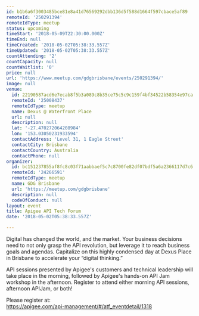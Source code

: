 ```yaml
---
id: b1b6a6f3003485bce81e8a41d76569292dbb136d5f588d1664f597cbace5af89
remoteId: '250291394'
remoteIdType: meetup
status: upcoming
timeStart: '2018-05-09T22:30:00.000Z'
timeEnd: null
timeCreated: '2018-05-02T05:38:33.557Z'
timeUpdated: '2018-05-02T05:38:33.557Z'
countAttending: '2'
countCapacity: null
countWaitlist: '0'
price: null
url: 'https://www.meetup.com/gdgbrisbane/events/250291394/'
image: null
venue:
  id: 22190587acd6e7ecab8f5b3a089c8b35ce75c5c9c159f4bf34522b58354e97ca
  remoteId: '25008437'
  remoteIdType: meetup
  name: Dexus @ Waterfront Place
  url: null
  description: null
  lat: '-27.470272064208984'
  lon: '153.03050231933594'
  contactAddress: 'Level 31, 1 Eagle Street'
  contactCity: Brisbane
  contactCountry: Australia
  contactPhone: null
organizer:
  id: bc151237855af8fc8c03f71aabbaef5c7c8700fe82df07bdf5a6a2366117d7c6
  remoteId: '24266591'
  remoteIdType: meetup
  name: GDG Brisbane
  url: 'https://meetup.com/gdgbrisbane'
  description: null
  codeOfConduct: null
layout: event
title: Apigee API Tech Forum
date: '2018-05-02T05:38:33.557Z'

---
```

<p>Digital has changed the world, and the market. Your business decisions need to not only grasp the API revolution, but leverage it to reach business goals and agendas. Capitalize on this highly condensed day at Dexus Place in Brisbane to accelerate your “digital thinking.”</p> <p>API sessions presented by Apigee's customers and technical leadership will take place in the morning, followed by Apigee's hands-on API Jam workshop in the afternoon. Register to attend either morning API sessions, afternoon APIJam, or both!</p> <p>Please register at:<br/><a href="https://apigee.com/api-management/#/atf_eventdetail/1318" class="linkified">https://apigee.com/api-management/#/atf_eventdetail/1318</a></p>
